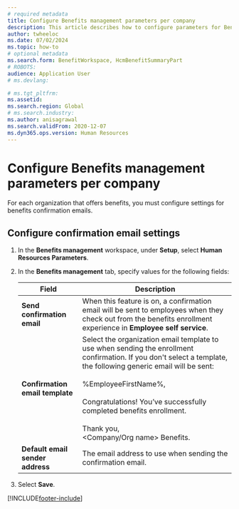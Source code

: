 ```yaml
---
# required metadata
title: Configure Benefits management parameters per company
description: This article describes how to configure parameters for Benefits management per company in Microsoft Dynamics 365 Human Resources.
author: twheeloc
ms.date: 07/02/2024
ms.topic: how-to
# optional metadata
ms.search.form: BenefitWorkspace, HcmBenefitSummaryPart
# ROBOTS: 
audience: Application User
# ms.devlang: 

# ms.tgt_pltfrm: 
ms.assetid: 
ms.search.region: Global
# ms.search.industry: 
ms.author: anisagrawal
ms.search.validFrom: 2020-12-07
ms.dyn365.ops.version: Human Resources
---
```


# Configure Benefits management parameters per company


For each organization that offers benefits, you must configure settings for benefits confirmation emails.

## Configure confirmation email settings

1. In the **Benefits management** workspace, under **Setup**, select **Human Resources Parameters**.
2. In the **Benefits management** tab, specify values for the following fields: 

   | Field | Description |
   | --- | --- |
   | **Send confirmation email** | When this feature is on, a confirmation email will be sent to employees when they check out from the benefits enrollment experience in **Employee self service**. |
   | **Confirmation email template** | Select the organization email template to use when sending the enrollment confirmation. If you don't select a template, the following generic email will be sent:<br><br>%EmployeeFirstName%,<br><br>Congratulations! You’ve successfully completed benefits enrollment.<br><br>Thank you,<br><Company/Org name> Benefits. |
   | **Default email sender address** | The email address to use when sending the confirmation email. |

3. Select **Save**.

[!INCLUDE[footer-include](../includes/footer-banner.md)]
